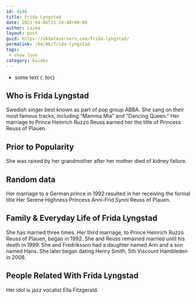 ```yaml
---
id: 4246
title: Frida Lyngstad
date: 2021-04-06T15:24:48+00:00
author: Laima
layout: post
guid: https://ukdataservers.com/frida-lyngstad/
permalink: /04/06/frida-lyngstad
tags:
 - show love
category: Guides
---
```


* some text
{: toc}


## Who is Frida Lyngstad
                  
                  
                  
Swedish singer best known as part of pop group ABBA. She sang on their most famous tracks, including &#8220;Mamma Mia&#8221; and &#8220;Dancing Queen.&#8221; Her marriage to Prince Heinrich Ruzzo Reuss earned her the title of Princess Reuss of Plauen. 
                  
              
            
              
            
                
                
                
## Prior to Popularity
                  
                  
                  
She was raised by her grandmother after her mother died of kidney failure.
                  
              
            
              
            
                
                
                
## Random data
                  
                  
                  
Her marriage to a German prince in 1992 resulted in her receiving the formal title Her Serene Highness Princess Anni-Frid Synni Reuss of Plauen.
                  
              
            
              
            
                
                
                
## Family & Everyday Life of Frida Lyngstad
                  
                  
                  
She has married three times. Her third marriage, to Prince Heinrich Ruzzo Reuss of Plauen, began in 1992. She and Reuss remained married until his death in 1999. She and Fredriksson had a daughter named Ann and a son named Hans. She later began dating Henry Smith, 5th Viscount Hambleden in 2008. 
                  
              
            
              
            
                
                
                
## People Related With Frida Lyngstad
                  
                  
                  
Her idol is jazz vocalist Ella Fitzgerald.
                  
              
            
              
            
                
              
            
              
              
            
            
              
            
          
          
          